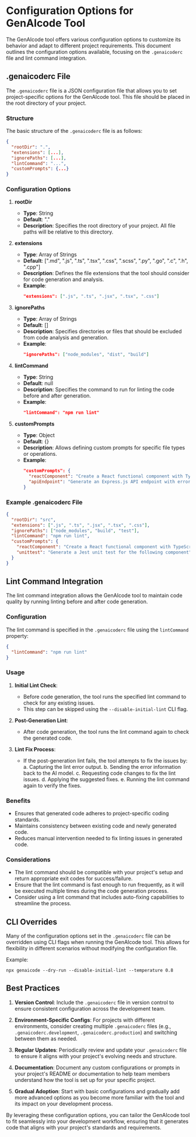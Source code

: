 # Configuration Options for GenAIcode Tool

The GenAIcode tool offers various configuration options to customize its behavior and adapt to different project requirements. This document outlines the configuration options available, focusing on the `.genaicoderc` file and lint command integration.

## .genaicoderc File

The `.genaicoderc` file is a JSON configuration file that allows you to set project-specific options for the GenAIcode tool. This file should be placed in the root directory of your project.

### Structure

The basic structure of the `.genaicoderc` file is as follows:

```json
{
  "rootDir": ".",
  "extensions": [...],
  "ignorePaths": [...],
  "lintCommand": "...",
  "customPrompts": {...}
}
```

### Configuration Options

1. **rootDir**

   - **Type**: String
   - **Default**: "."
   - **Description**: Specifies the root directory of your project. All file paths will be relative to this directory.

2. **extensions**

   - **Type**: Array of Strings
   - **Default**: [".md", ".js", ".ts", ".tsx", ".css", ".scss", ".py", ".go", ".c", ".h", ".cpp"]
   - **Description**: Defines the file extensions that the tool should consider for code generation and analysis.
   - **Example**:
     ```json
     "extensions": [".js", ".ts", ".jsx", ".tsx", ".css"]
     ```

3. **ignorePaths**

   - **Type**: Array of Strings
   - **Default**: []
   - **Description**: Specifies directories or files that should be excluded from code analysis and generation.
   - **Example**:
     ```json
     "ignorePaths": ["node_modules", "dist", "build"]
     ```

4. **lintCommand**

   - **Type**: String
   - **Default**: null
   - **Description**: Specifies the command to run for linting the code before and after generation.
   - **Example**:
     ```json
     "lintCommand": "npm run lint"
     ```

5. **customPrompts**
   - **Type**: Object
   - **Default**: {}
   - **Description**: Allows defining custom prompts for specific file types or operations.
   - **Example**:
     ```json
     "customPrompts": {
       "reactComponent": "Create a React functional component with TypeScript",
       "apiEndpoint": "Generate an Express.js API endpoint with error handling"
     }
     ```

### Example .genaicoderc File

```json
{
  "rootDir": "src",
  "extensions": [".js", ".ts", ".jsx", ".tsx", ".css"],
  "ignorePaths": ["node_modules", "build", "test"],
  "lintCommand": "npm run lint",
  "customPrompts": {
    "reactComponent": "Create a React functional component with TypeScript and styled-components",
    "unittest": "Generate a Jest unit test for the following component"
  }
}
```

## Lint Command Integration

The lint command integration allows the GenAIcode tool to maintain code quality by running linting before and after code generation.

### Configuration

The lint command is specified in the `.genaicoderc` file using the `lintCommand` property:

```json
{
  "lintCommand": "npm run lint"
}
```

### Usage

1. **Initial Lint Check**:

   - Before code generation, the tool runs the specified lint command to check for any existing issues.
   - This step can be skipped using the `--disable-initial-lint` CLI flag.

2. **Post-Generation Lint**:

   - After code generation, the tool runs the lint command again to check the generated code.

3. **Lint Fix Process**:
   - If the post-generation lint fails, the tool attempts to fix the issues by:
     a. Capturing the lint error output.
     b. Sending the error information back to the AI model.
     c. Requesting code changes to fix the lint issues.
     d. Applying the suggested fixes.
     e. Running the lint command again to verify the fixes.

### Benefits

- Ensures that generated code adheres to project-specific coding standards.
- Maintains consistency between existing code and newly generated code.
- Reduces manual intervention needed to fix linting issues in generated code.

### Considerations

- The lint command should be compatible with your project's setup and return appropriate exit codes for success/failure.
- Ensure that the lint command is fast enough to run frequently, as it will be executed multiple times during the code generation process.
- Consider using a lint command that includes auto-fixing capabilities to streamline the process.

## CLI Overrides

Many of the configuration options set in the `.genaicoderc` file can be overridden using CLI flags when running the GenAIcode tool. This allows for flexibility in different scenarios without modifying the configuration file.

Example:

```
npx genaicode --dry-run --disable-initial-lint --temperature 0.8
```

## Best Practices

1. **Version Control**: Include the `.genaicoderc` file in version control to ensure consistent configuration across the development team.

2. **Environment-Specific Configs**: For projects with different environments, consider creating multiple `.genaicoderc` files (e.g., `.genaicoderc.development`, `.genaicoderc.production`) and switching between them as needed.

3. **Regular Updates**: Periodically review and update your `.genaicoderc` file to ensure it aligns with your project's evolving needs and structure.

4. **Documentation**: Document any custom configurations or prompts in your project's README or documentation to help team members understand how the tool is set up for your specific project.

5. **Gradual Adoption**: Start with basic configurations and gradually add more advanced options as you become more familiar with the tool and its impact on your development process.

By leveraging these configuration options, you can tailor the GenAIcode tool to fit seamlessly into your development workflow, ensuring that it generates code that aligns with your project's standards and requirements.
